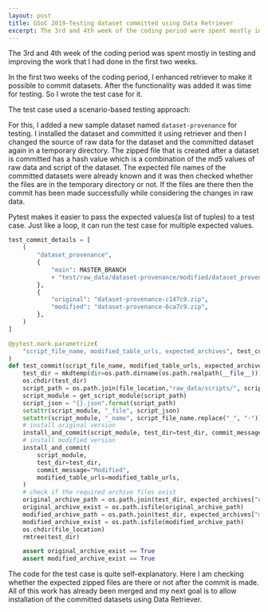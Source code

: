 ```yaml
---
layout: post
title: GSoC 2019-Testing dataset committed using Data Retriever
excerpt: The 3rd and 4th week of the coding period were spent mostly in testing and improving
---
```


The 3rd and 4th week of the coding period was spent mostly in testing and improving the work that I had done in the first two weeks.

In the first two weeks of the coding period, I enhanced retriever to make it possible to commit datasets. After the functionality was added it was time for testing. So I wrote the test case for it.

The test case used a scenario-based testing approach:

For this, I added a new sample dataset named `dataset-provenance` for testing. I installed the dataset and committed it using retriever and then I changed the source of raw data for the dataset and the committed dataset again in a temporary directory. The zipped file that is created after a dataset is committed has a hash value which is a combination of the md5 values of raw data and script of the dataset.
The expected file names of the committed datasets were already known and it was then checked whether the files are in the temporary directory or not. If the files are there then the commit has been made successfully while considering the changes in raw data.

Pytest makes it easier to pass the expected values(a list of tuples) to a test case. Just like a loop, it can run the test case for multiple expected values. 
```python
test_commit_details = [
    (
        "dataset_provenance",
        {
            "main": MASTER_BRANCH
            + "test/raw_data/dataset-provenance/modified/dataset_provenance.csv"
        },
        {
            "original": "dataset-provenance-c147c9.zip",
            "modified": "dataset-provenance-6ca7c9.zip",
        },
    )
]

@pytest.mark.parametrize(
    "script_file_name, modified_table_urls, expected_archives", test_commit_details
)
def test_commit(script_file_name, modified_table_urls, expected_archives):
    test_dir = mkdtemp(dir=os.path.dirname(os.path.realpath(__file__)))
    os.chdir(test_dir)
    script_path = os.path.join(file_location,"raw_data/scripts/", script_file_name)
    script_module = get_script_module(script_path)
    script_json = "{}.json".format(script_path)
    setattr(script_module, "_file", script_json)
    setattr(script_module, "_name", script_file_name.replace("_", "-"))
    # install original version
    install_and_commit(script_module, test_dir=test_dir, commit_message="Original")
    # install modified version
    install_and_commit(
        script_module,
        test_dir=test_dir,
        commit_message="Modified",
        modified_table_urls=modified_table_urls,
    )
    # check if the required archive files exist
    original_archive_path = os.path.join(test_dir, expected_archives["original"])
    original_archive_exist = os.path.isfile(original_archive_path)
    modified_archive_path = os.path.join(test_dir, expected_archives["modified"])
    modified_archive_exist = os.path.isfile(modified_archive_path)
    os.chdir(file_location)
    rmtree(test_dir)

    assert original_archive_exist == True
    assert modified_archive_exist == True

```

The code for the test case is quite self-explanatory. Here I am checking whether the expected zipped files are there or not after the commit is made.
All of this work has already been merged and my next goal is to allow installation of the committed datasets using Data Retriever. 
